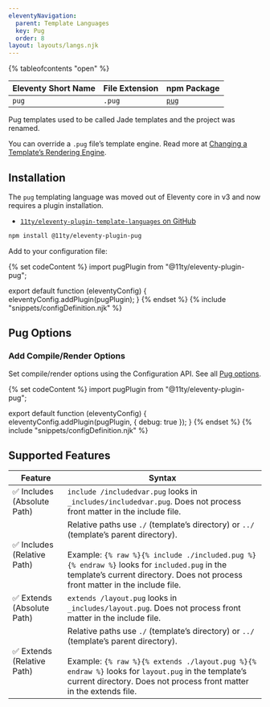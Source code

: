 ```yaml
---
eleventyNavigation:
  parent: Template Languages
  key: Pug
  order: 8
layout: layouts/langs.njk
---
```


{% tableofcontents "open" %}

| Eleventy Short Name | File Extension | npm Package                           |
| ------------------- | -------------- | ------------------------------------- |
| `pug`               | `.pug`         | [`pug`](https://github.com/pugjs/pug) |

Pug templates used to be called Jade templates and the project was renamed.

You can override a `.pug` file’s template engine. Read more at [Changing a Template’s Rendering Engine](/docs/languages/).

## Installation

The `pug` templating language was moved out of Eleventy core in v3 and now requires a plugin installation.

* [`11ty/eleventy-plugin-template-languages` on GitHub](https://github.com/11ty/eleventy-plugin-template-languages)

```sh
npm install @11ty/eleventy-plugin-pug
```

Add to your configuration file:

{% set codeContent %}
import pugPlugin from "@11ty/eleventy-plugin-pug";

export default function (eleventyConfig) {
	eleventyConfig.addPlugin(pugPlugin);
}
{% endset %}
{% include "snippets/configDefinition.njk" %}

## Pug Options

### Add Compile/Render Options

Set compile/render options using the Configuration API. See all [Pug options](https://pugjs.org/api/reference.html#options).

{% set codeContent %}
import pugPlugin from "@11ty/eleventy-plugin-pug";

export default function (eleventyConfig) {
	eleventyConfig.addPlugin(pugPlugin, {
		debug: true
	});
}
{% endset %}
{% include "snippets/configDefinition.njk" %}

## Supported Features

| Feature                                            | Syntax                                                                                                                                                                                                                                                                      |
| -------------------------------------------------- | --------------------------------------------------------------------------------------------------------------------------------------------------------------------------------------------------------------------------------------------------------------------------- |
| ✅ Includes (Absolute Path)                        | `include /includedvar.pug` looks in `_includes/includedvar.pug`. Does not process front matter in the include file.                                                                                                                                                         |
| ✅ Includes (Relative Path) | Relative paths use `./` (template’s directory) or `../` (template’s parent directory).<br><br>Example: `{% raw %}{% include ./included.pug %}{% endraw %}` looks for `included.pug` in the template’s current directory. Does not process front matter in the include file. |
| ✅ Extends (Absolute Path)                         | `extends /layout.pug` looks in `_includes/layout.pug`. Does not process front matter in the include file.                                                                                                                                                                   |
| ✅ Extends (Relative Path) | Relative paths use `./` (template’s directory) or `../` (template’s parent directory).<br><br>Example: `{% raw %}{% extends ./layout.pug %}{% endraw %}` looks for `layout.pug` in the template’s current directory. Does not process front matter in the extends file.     |

